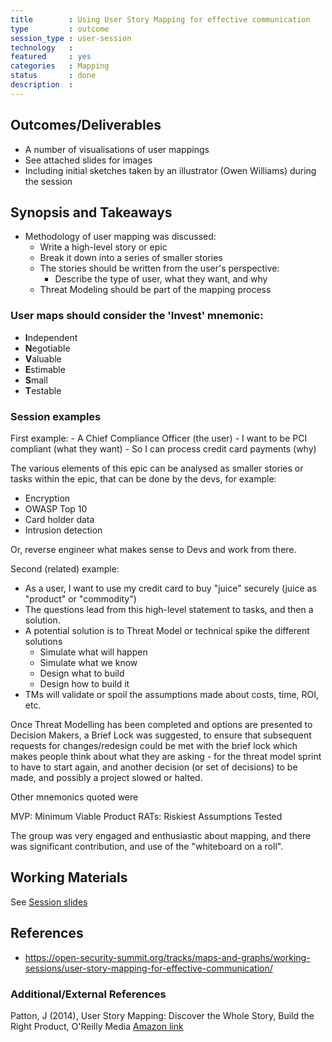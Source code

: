 ```yaml
---
title        : Using User Story Mapping for effective communication
type         : outcome
session_type : user-session
technology   :
featured     : yes
categories   : Mapping
status       : done
description  :
---
```



## Outcomes/Deliverables
- A number of visualisations of user mappings
- See attached slides for images
- Including initial sketches taken by an illustrator (Owen Williams) during the session

## Synopsis and Takeaways
- Methodology of user mapping was discussed:
   - Write a high-level story or epic
   - Break it down into a series of smaller stories
   - The stories should be written from the user's perspective:
      - Describe the type of user, what they want, and why
   - Threat Modeling should be part of the mapping process

### User maps should consider the 'Invest' mnemonic:
 - **I**ndependent
 - **N**egotiable
 - **V**aluable
 - **E**stimable
 - **S**mall
 - **T**estable

### Session examples
First example:
    - A Chief Compliance Officer (the user)
       - I want to be PCI compliant (what they want)
          - So I can process credit card payments (why)

The various elements of this epic can be analysed as smaller stories or tasks within the epic, that can be done by the devs, for example:
- Encryption
- OWASP Top 10
- Card holder data
- Intrusion detection

Or, reverse engineer what makes sense to Devs and work from there.

Second (related) example:
- As a user, I want to use my credit card to buy "juice" securely (juice as "product" or "commodity")
- The questions lead from this high-level statement to tasks, and then a solution.
- A potential solution is to Threat Model or technical spike the different solutions
   - Simulate what will happen
   - Simulate what we know
   - Design what to build
   - Design how to build it
- TMs will validate or spoil the assumptions made about costs, time, ROI, etc.

Once Threat Modelling has been completed and options are presented to Decision Makers, a Brief Lock was suggested, to ensure that subsequent requests for changes/redesign could be met with the brief lock which makes people think about what they are asking - for the threat model sprint to have to start again, and another decision (or set of decisions) to be made, and possibly a project slowed or halted.

Other mnemonics quoted were

MVP:  Minimum Viable Product
RATs: Riskiest Assumptions Tested

The group was very engaged and enthusiastic about mapping, and there was significant contribution, and use of the "whiteboard on a roll".

## Working Materials
See [Session slides](https://drive.google.com/open?id=1-lug6UzisKtoxVih3SbSvKufGP1h5yRX7FbZkh25004)

## References
- https://open-security-summit.org/tracks/maps-and-graphs/working-sessions/user-story-mapping-for-effective-communication/

### Additional/External References
Patton, J (2014), User Story Mapping: Discover the Whole Story, Build the Right Product, O'Reilly Media [Amazon link](20https://www.amazon.co.uk/User-Story-Mapping-Discover-Product/dp/1491904909)
